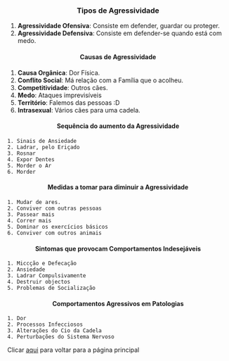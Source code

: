 <h3 style="text-align:center">Tipos de Agressividade</h3>

1. **Agressividade Ofensiva**: Consiste em defender, guardar ou proteger.
2. **Agressividade Defensiva**: Consiste em defender-se quando está com medo. 

<h4 style="text-align:center">Causas de Agressividade</h4>

1. **Causa Orgânica**: Dor Física. 
2. **Conflito Social**: Má relação com a Família que o acolheu.
3. **Competitividade**: Outros cães. 
4. **Medo**: Ataques imprevisíveis
5. **Território**: Falemos das pessoas :D
6. **Intrasexual**: Vários cães para uma cadela. 

<h4 style="text-align:center">Sequência do aumento da Agressividade</h4>

    1. Sinais de Ansiedade 
    2. Ladrar, pelo Eriçado
    3. Rosnar
    4. Expor Dentes
    5. Morder o Ar
    6. Morder 

<h4 style="text-align:center">Medidas a tomar para diminuir a Agressividade</h4>

    1. Mudar de ares.
    2. Conviver com outras pessoas
    3. Passear mais
    4. Correr mais
    5. Dominar os exercícios básicos
    6. Conviver com outros animais

<h4 style="text-align:center">Sintomas que provocam Comportamentos Indesejáveis</h4>

    1. Miccção e Defecação
    2. Ansiedade
    3. Ladrar Compulsivamente
    4. Destruir objectos
    5. Problemas de Socialização 

<h4 style="text-align:center">Comportamentos Agressivos em Patologias</h4>

    1. Dor
    2. Processos Infecciosos
    3. Alterações do Cio da Cadela
    4. Perturbações do Sistema Nervoso

Clicar [aqui](../README.md) para voltar para a página principal
